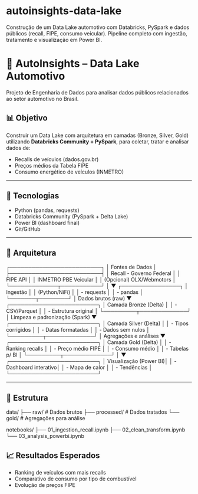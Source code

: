 # autoinsights-data-lake
Construção de um Data Lake automotivo com Databricks, PySpark e dados públicos (recall, FIPE, consumo veicular). Pipeline completo com ingestão, tratamento e visualização em Power BI.


# 🚗 AutoInsights – Data Lake Automotivo

Projeto de Engenharia de Dados para analisar dados públicos relacionados ao setor automotivo no Brasil.

## 📊 Objetivo

Construir um Data Lake com arquitetura em camadas (Bronze, Silver, Gold) utilizando **Databricks Community + PySpark**, para coletar, tratar e analisar dados de:

- Recalls de veículos (dados.gov.br)
- Preços médios da Tabela FIPE
- Consumo energético de veículos (INMETRO)

---

## 🔧 Tecnologias

- Python (pandas, requests)
- Databricks Community (PySpark + Delta Lake)
- Power BI (dashboard final)
- Git/GitHub

---

## 📐 Arquitetura

┌─────────────────────────┐
│       Fontes de Dados    │
├─────────────────────────┤
│ Recall - Governo Federal │
│ FIPE API                 │
│ INMETRO PBE Veicular     │
│ (Opcional) OLX/Webmotors │
└─────────────┬───────────┘
              │
              ▼
      ┌────────────────┐
      │  Ingestão       │
      │ (Python/NiFi)   │
      │  - requests     │
      │  - pandas       │
      └───────┬────────┘
              │ Dados brutos (raw)
              ▼
      ┌────────────────────────┐
      │ Camada Bronze (Delta)  │
      │  - CSV/Parquet         │
      │  - Estrutura original  │
      └─────────┬─────────────┘
                │ Limpeza e padronização (Spark)
                ▼
      ┌────────────────────────┐
      │ Camada Silver (Delta)  │
      │  - Tipos corrigidos    │
      │  - Datas formatadas    │
      │  - Dados sem nulos     │
      └─────────┬─────────────┘
                │ Agregações e análises
                ▼
      ┌────────────────────────┐
      │ Camada Gold (Delta)    │
      │  - Ranking recalls     │
      │  - Preço médio FIPE    │
      │  - Consumo médio       │
      │  - Tabelas p/ BI       │
      └─────────┬─────────────┘
                │
                ▼
      ┌────────────────────────┐
      │ Visualização (Power BI)│
      │  - Dashboard interativo│
      │  - Mapa de calor       │
      │  - Tendências          │
      └────────────────────────┘


---

## 📁 Estrutura
data/
├── raw/ # Dados brutos
├── processed/ # Dados tratados
└── gold/ # Agregações para análise

notebooks/
├── 01_ingestion_recall.ipynb
├── 02_clean_transform.ipynb
└── 03_analysis_powerbi.ipynb


## 📈 Resultados Esperados

- Ranking de veículos com mais recalls
- Comparativo de consumo por tipo de combustível
- Evolução de preços FIPE
